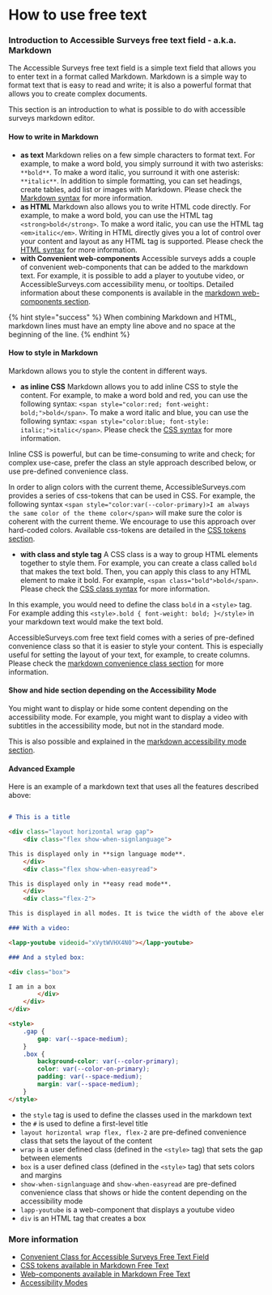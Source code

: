 # How to use free text

### Introduction to Accessible Surveys free text field - a.k.a. Markdown

The Accessible Surveys free text field is a simple text field that allows you to enter text in a format called Markdown. Markdown is a simple way to format text that is easy to read and write; it is also a powerful format that allows you to create complex documents.

This section is an introduction to what is possible to do with accessible surveys markdown editor.

#### How to write in Markdown

* **as text** Markdown relies on a few simple characters to format text. For example, to make a word bold, you simply surround it with two asterisks: `**bold**`. To make a word italic, you surround it with one asterisk: `**italic**`. In addition to simple formatting, you can set headings, create tables, add list or images with Markdown. Please check the [Markdown syntax](https://www.markdownguide.org/basic-syntax/) for more information.
* **as HTML** Markdown also allows you to write HTML code directly. For example, to make a word bold, you can use the HTML tag `<strong>bold</strong>`. To make a word italic, you can use the HTML tag `<em>italic</em>`. Writing in HTML directly gives you a lot of control over your content and layout as any HTML tag is supported. Please check the [HTML syntax](https://www.w3schools.com/html/default.asp) for more information.
* **with Convenient web-components** Accessible surveys adds a couple of convenient web-components that can be added to the markdown text. For example, it is possible to add a player to youtube video, or AccessibleSurveys.com accessibility menu, or tooltips. Detailed information about these components is available in the [markdown web-components section](md-web-components.md).

{% hint style="success" %}
When combining Markdown and HTML, markdown lines must have an empty line above and no space at the beginning of the line.
{% endhint %}

#### How to style in Markdown

Markdown allows you to style the content in different ways.

* **as inline CSS** Markdown allows you to add inline CSS to style the content. For example, to make a word bold and red, you can use the following syntax: `<span style="color:red; font-weight: bold;">bold</span>`. To make a word italic and blue, you can use the following syntax: `<span style="color:blue; font-style: italic;">italic</span>`. Please check the [CSS syntax](https://www.w3schools.com/css/default.asp) for more information.

Inline CSS is powerful, but can be time-consuming to write and check; for complex use-case, prefer the class an style approach described below, or use pre-defined convenience class.

In order to align colors with the current theme, AccessibleSurveys.com provides a series of css-tokens that can be used in CSS. For example, the following syntax `<span style="color:var(--color-primary)>I am always the same color of the theme color</span>` will make sure the color is coherent with the current theme. We encourage to use this approach over hard-coded colors. Available css-tokens are detailed in the [CSS tokens section](md-css-tokens.md).

* **with class and style tag** A CSS class is a way to group HTML elements together to style them. For example, you can create a class called `bold` that makes the text bold. Then, you can apply this class to any HTML element to make it bold. For example, `<span class="bold">bold</span>`. Please check the [CSS class syntax](https://www.w3schools.com/css/css\_howto.asp) for more information.

In this example, you would need to define the class `bold` in a `<style>` tag. For example adding this `<style>.bold { font-weight: bold; }</style>` in your markdown text would make the text bold.

AccessibleSurveys.com free text field comes with a series of pre-defined convenience class so that it is easier to style your content. This is especially useful for setting the layout of your text, for example, to create columns. Please check the [markdown convenience class section](md-convenience-class.md) for more information.

#### Show and hide section depending on the Accessibility Mode

You might want to display or hide some content depending on the accessibility mode. For example, you might want to display a video with subtitles in the accessibility mode, but not in the standard mode.

This is also possible and explained in the [markdown accessibility mode section](md-accessibility-mode.md).

#### Advanced Example

Here is an example of a markdown text that uses all the features described above:

```markdown

# This is a title

<div class="layout horizontal wrap gap">
	<div class="flex show-when-signlanguage">

This is displayed only in **sign language mode**.
	</div>
	<div class="flex show-when-easyread">

This is displayed only in **easy read mode**.
	</div>
	<div class="flex-2">

This is displayed in all modes. It is twice the width of the above elements

### With a video:

<lapp-youtube videoid="xVytWVHX4N0"></lapp-youtube>

### And a styled box: 

<div class="box">

I am in a box
		</div>
	</div>
</div>

<style>
	.gap {
		gap: var(--space-medium);
	}
	.box {
		background-color: var(--color-primary);
		color: var(--color-on-primary);
		padding: var(--space-medium);
		margin: var(--space-medium);
	}
</style>
```

* the `style` tag is used to define the classes used in the markdown text
* the `#` is used to define a first-level title
* `layout horizontal wrap flex, flex-2` are pre-defined convenience class that sets the layout of the content
* `wrap` is a user defined class (defined in the `<style>` tag) that sets the gap between elements
* `box` is a user defined class (defined in the `<style>` tag) that sets colors and margins
* `show-when-signlanguage` and `show-when-easyread` are pre-defined convenience class that shows or hide the content depending on the accessibility mode
* `lapp-youtube` is a web-component that displays a youtube video
* `div` is an HTML tag that creates a box

### More information

* [Convenient Class for Accessible Surveys Free Text Field](convenient-class-for-accessible-surveys-free-text-field.md)
* [CSS tokens available in Markdown Free Text](css-tokens-available-in-markdown-free-text.md)
* [Web-components available in Markdown Free Text](web-components-available-in-markdown-free-text.md)
* [Accessibility Modes](accessibility-mode.md)
